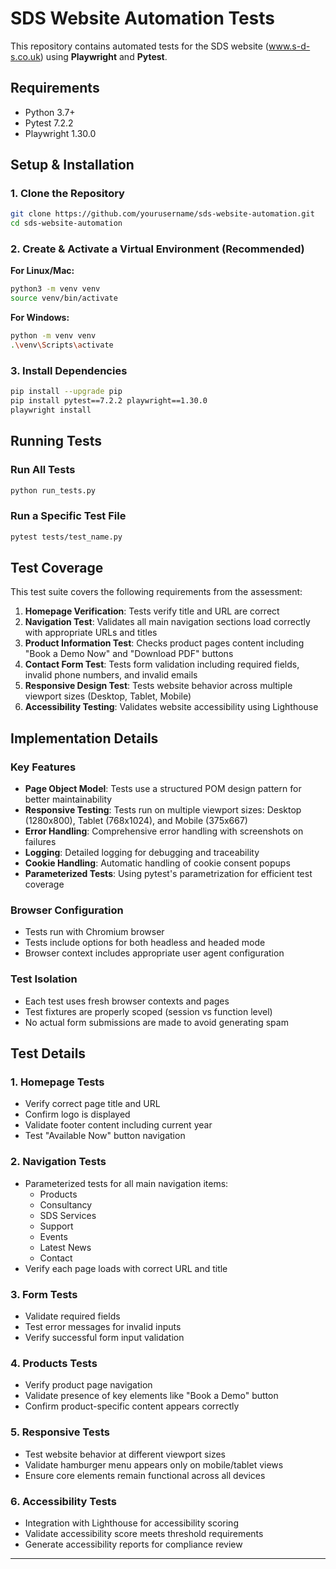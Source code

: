 # SDS Website Automation Tests

This repository contains automated tests for the SDS website (www.s-d-s.co.uk) using **Playwright** and **Pytest**.

## Requirements

- Python 3.7+
- Pytest 7.2.2
- Playwright 1.30.0

## Setup & Installation

### 1. Clone the Repository

```bash
git clone https://github.com/yourusername/sds-website-automation.git
cd sds-website-automation
```

### 2. Create & Activate a Virtual Environment (Recommended)

**For Linux/Mac:**
```bash
python3 -m venv venv
source venv/bin/activate
```

**For Windows:**
```bash
python -m venv venv
.\venv\Scripts\activate
```

### 3. Install Dependencies

```bash
pip install --upgrade pip
pip install pytest==7.2.2 playwright==1.30.0
playwright install
```

## Running Tests

### Run All Tests

```bash
python run_tests.py
```

### Run a Specific Test File

```bash
pytest tests/test_name.py
```

## Test Coverage

This test suite covers the following requirements from the assessment:

1. **Homepage Verification**: Tests verify title and URL are correct
2. **Navigation Test**: Validates all main navigation sections load correctly with appropriate URLs and titles
3. **Product Information Test**: Checks product pages content including "Book a Demo Now" and "Download PDF" buttons
4. **Contact Form Test**: Tests form validation including required fields, invalid phone numbers, and invalid emails
5. **Responsive Design Test**: Tests website behavior across multiple viewport sizes (Desktop, Tablet, Mobile)
6. **Accessibility Testing**: Validates website accessibility using Lighthouse

## Implementation Details

### Key Features

- **Page Object Model**: Tests use a structured POM design pattern for better maintainability
- **Responsive Testing**: Tests run on multiple viewport sizes: Desktop (1280x800), Tablet (768x1024), and Mobile (375x667)
- **Error Handling**: Comprehensive error handling with screenshots on failures
- **Logging**: Detailed logging for debugging and traceability
- **Cookie Handling**: Automatic handling of cookie consent popups
- **Parameterized Tests**: Using pytest's parametrization for efficient test coverage

### Browser Configuration

- Tests run with Chromium browser
- Tests include options for both headless and headed mode
- Browser context includes appropriate user agent configuration

### Test Isolation

- Each test uses fresh browser contexts and pages
- Test fixtures are properly scoped (session vs function level)
- No actual form submissions are made to avoid generating spam

## Test Details

### 1. Homepage Tests
- Verify correct page title and URL
- Confirm logo is displayed
- Validate footer content including current year
- Test "Available Now" button navigation

### 2. Navigation Tests
- Parameterized tests for all main navigation items:
  - Products
  - Consultancy
  - SDS Services
  - Support
  - Events
  - Latest News
  - Contact
- Verify each page loads with correct URL and title

### 3. Form Tests
- Validate required fields
- Test error messages for invalid inputs
- Verify successful form input validation

### 4. Products Tests
- Verify product page navigation
- Validate presence of key elements like "Book a Demo" button
- Confirm product-specific content appears correctly

### 5. Responsive Tests
- Test website behavior at different viewport sizes
- Validate hamburger menu appears only on mobile/tablet views
- Ensure core elements remain functional across all devices

### 6. Accessibility Tests
- Integration with Lighthouse for accessibility scoring
- Validate accessibility score meets threshold requirements
- Generate accessibility reports for compliance review

---
